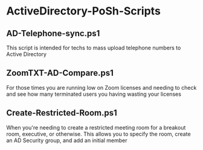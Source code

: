 # ActiveDirectory-PoSh-Scripts

AD-Telephone-sync.ps1
---------------------
This script is intended for techs to mass upload telephone numbers to Active Directory

ZoomTXT-AD-Compare.ps1
----------------------
For those times you are running low on Zoom licenses and needing to check and see how many terminated users you having wasting your licenses

Create-Restricted-Room.ps1
--------------------------
When you're needing to create a restricted meeting room for a breakout room, executive, or otherwise. This allows you to specify the room, create an AD Security group, and add an initial member
